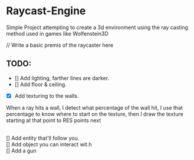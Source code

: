 # Raycast-Engine
Simple Project attempting to create a 3d environment using the ray casting method used in games like Wolfenstein3D

<p> // Write a basic premis of the raycaster here </p>

## TODO:
- [] Add lighting, farther lines are darker.
- [] Add floor & ceiling.
- [x] Add texturing to the walls.
<p>When a ray hits a wall, I detect what percentage of the wall hit, I use that percentage to know where to start on the texture, then I draw the texture starting at that point to RES points next</p>
<br> [] Add entity that'll follow you.
<br> [] Add object you can interact wit.h
<br> [] Add a gun
